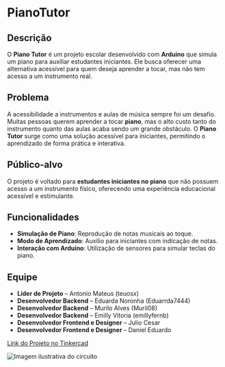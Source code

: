 # PianoTutor

## Descrição  
O **Piano Tutor** é um projeto escolar desenvolvido com **Arduino** que simula um piano para auxiliar estudantes iniciantes. Ele busca oferecer uma alternativa acessível para quem deseja aprender a tocar, mas não tem acesso a um instrumento real.  

## Problema  
A acessibilidade a instrumentos e aulas de música sempre foi um desafio. Muitas pessoas querem aprender a tocar **piano**, mas o alto custo tanto do instrumento quanto das aulas acaba sendo um grande obstáculo. O **Piano Tutor** surge como uma solução acessível para iniciantes, permitindo o aprendizado de forma prática e interativa.  

## Público-alvo  
O projeto é voltado para **estudantes iniciantes no piano** que não possuem acesso a um instrumento físico, oferecendo uma experiência educacional acessível e estimulante.  

## Funcionalidades  
- **Simulação de Piano**: Reprodução de notas musicais ao toque.  
- **Modo de Aprendizado**: Auxílio para iniciantes com indicação de notas.  
- **Interação com Arduino**: Utilização de sensores para simular teclas do piano.  

## Equipe  
- **Líder de Projeto** – Antonio Mateus (teuosx)  
- **Desenvolvedor Backend** – Eduarda Noronha (Eduarrda7444)  
- **Desenvolvedor Backend** – Murilo Alves (Muril08)  
- **Desenvolvedor Backend** – Emilly Vitoria (emillyfernb)  
- **Desenvolvedor Frontend e Designer** – Julio Cesar  
- **Desenvolvedor Frontend e Designer** – Daniel Eduardo  

<a href="https://www.tinkercad.com/things/aEWSyZdIjGP-piano-com-leds-2-protoboards?sharecode=BNVdf9izXELXVY2jGTgpysTxdwZR4K1D-Vpm_em6TBs">Link do Projeto no Tinkercad</a>

<img src="circuito.png" alt="Imagem ilustrativa do circuito">
